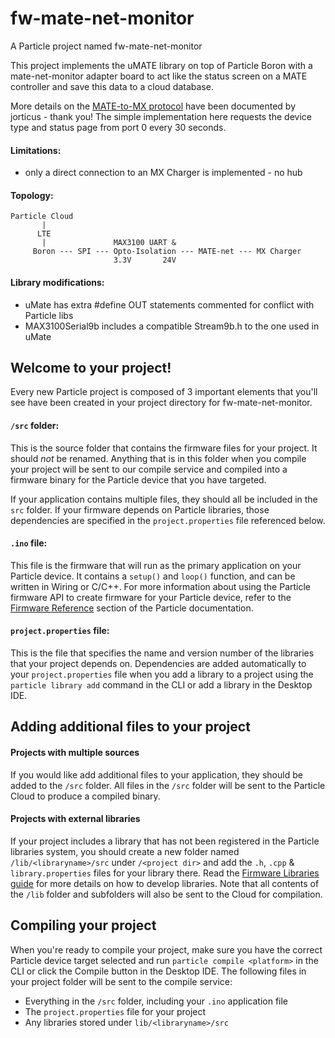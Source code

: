 # fw-mate-net-monitor

A Particle project named fw-mate-net-monitor

This project implements the uMATE library on top of Particle Boron with a mate-net-monitor adapter board to act like the status screen on a MATE controller and save this data to a cloud database.

More details on the [MATE-to-MX protocol](https://github.com/jorticus/pymate/blob/master/doc/protocol/Protocol.md) have been documented by jorticus - thank you! The simple implementation here requests the device type and status page from port 0 every 30 seconds.

#### Limitations:
* only a direct connection to an MX Charger is implemented - no hub

#### Topology:

```
Particle Cloud
       |
      LTE
       |               MAX3100 UART &
     Boron --- SPI --- Opto-Isolation --- MATE-net --- MX Charger
                       3.3V       24V
```

#### Library modifications:

* uMate has extra #define OUT statements commented for conflict with Particle libs
* MAX3100Serial9b includes a compatible Stream9b.h to the one used in uMate


## Welcome to your project!

Every new Particle project is composed of 3 important elements that you'll see have been created in your project directory for fw-mate-net-monitor.

#### ```/src``` folder:  
This is the source folder that contains the firmware files for your project. It should *not* be renamed. 
Anything that is in this folder when you compile your project will be sent to our compile service and compiled into a firmware binary for the Particle device that you have targeted.

If your application contains multiple files, they should all be included in the `src` folder. If your firmware depends on Particle libraries, those dependencies are specified in the `project.properties` file referenced below.

#### ```.ino``` file:
This file is the firmware that will run as the primary application on your Particle device. It contains a `setup()` and `loop()` function, and can be written in Wiring or C/C++. For more information about using the Particle firmware API to create firmware for your Particle device, refer to the [Firmware Reference](https://docs.particle.io/reference/firmware/) section of the Particle documentation.

#### ```project.properties``` file:  
This is the file that specifies the name and version number of the libraries that your project depends on. Dependencies are added automatically to your `project.properties` file when you add a library to a project using the `particle library add` command in the CLI or add a library in the Desktop IDE.

## Adding additional files to your project

#### Projects with multiple sources
If you would like add additional files to your application, they should be added to the `/src` folder. All files in the `/src` folder will be sent to the Particle Cloud to produce a compiled binary.

#### Projects with external libraries
If your project includes a library that has not been registered in the Particle libraries system, you should create a new folder named `/lib/<libraryname>/src` under `/<project dir>` and add the `.h`, `.cpp` & `library.properties` files for your library there. Read the [Firmware Libraries guide](https://docs.particle.io/guide/tools-and-features/libraries/) for more details on how to develop libraries. Note that all contents of the `/lib` folder and subfolders will also be sent to the Cloud for compilation.

## Compiling your project

When you're ready to compile your project, make sure you have the correct Particle device target selected and run `particle compile <platform>` in the CLI or click the Compile button in the Desktop IDE. The following files in your project folder will be sent to the compile service:

- Everything in the `/src` folder, including your `.ino` application file
- The `project.properties` file for your project
- Any libraries stored under `lib/<libraryname>/src`
